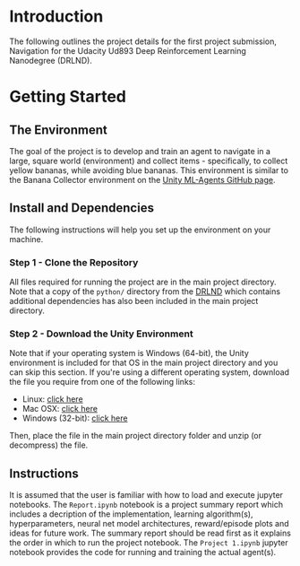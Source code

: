 # Introduction

The following outlines the project details for the first project submission, Navigation for the Udacity Ud893 Deep Reinforcement Learning Nanodegree (DRLND).

# Getting Started

## The Environment

The goal of the project is to develop and train an agent to navigate in a large, square world (environment) and collect items - specifically, to collect yellow bananas, while avoiding blue bananas. This environment is similar to the Banana Collector environment on the [Unity ML-Agents GitHub page](https://github.com/Unity-Technologies/ml-agents/blob/main/docs/Learning-Environment-Examples.md#banana-collector).

## Install and Dependencies

The following instructions will help you set up the environment on your machine.

### Step 1 - Clone the Repository

All files required for running the project are in the main project directory. Note that a copy of the `python/` directory from the [DRLND](https://github.com/udacity/deep-reinforcement-learning#dependencies) which contains additional dependencies has also been included in the main project directory.

### Step 2 - Download the Unity Environment

Note that if your operating system is Windows (64-bit), the Unity environment is included for that OS in the main project directory and you can skip this section. If you're using a different operating system, download the file you require from one of the following links:

- Linux: [click here](https://s3-us-west-1.amazonaws.com/udacity-drlnd/P1/Banana/Banana_Linux.zip)
- Mac OSX: [click here](https://s3-us-west-1.amazonaws.com/udacity-drlnd/P1/Banana/Banana.app.zip)
- Windows (32-bit): [click here](https://s3-us-west-1.amazonaws.com/udacity-drlnd/P1/Banana/Banana_Windows_x86.zip)

Then, place the file in the main project directory folder and unzip (or decompress) the file.

## Instructions

It is assumed that the user is familiar with how to load and execute jupyter notebooks. The `Report.ipynb` notebook is a project summary report which includes a decription of the implementation, learning algorithm(s), hyperparameters, neural net model architectures, reward/episode plots and ideas for future work. The summary report should be read first as it explains the order in which to run the project notebook. The `Project 1.ipynb` jupyter notebook provides the code for running and training the actual agent(s).

